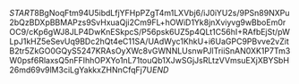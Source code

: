 $START$8BgNoqFtm94U5ibdLfjYFHpPZgT4m1LXVbj6/iJ0iYU2s/9PSn89NXPu2bQzBDXpBBMAPzs9SvHxuaQji2Cm9FL+hOWiD1Yk8jnXviyvg9wBboEm0rOC9/cKp6gWJ8JLP4DwKnESkpcS/P56psk6UZ5p4QLt1C56hI+RAfbEjSt/pWLpJ1kHZ5eSevUq9BDc2hQt4eC11SA/UAdWyc1KhkU+i6UaGPC9PBvve2vZitB2tr5ZkGO0GQyS5247KRAsOyXWc8vGWNNLUsnwPJlTriiSnAN0XK1P7Tm3W0psf6RlaxsQ5nFFIhhOPXYo1nL71touQb1XJwSGjJsRLtzVVmsuEXjXBYSbH26md69v9lM3ciLgYakkxZHNnCfqFj7U$END$